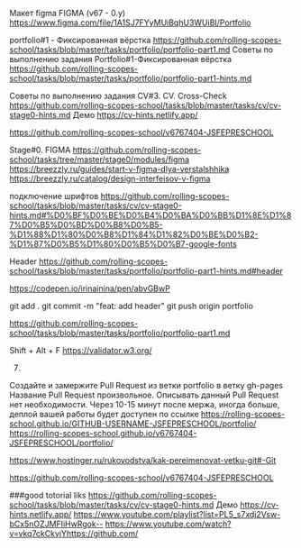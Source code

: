 Мaкет figma FIGMA (v67 - 0.y)
https://www.figma.com/file/1A1SJ7FYyMUiBqhU3WUiBI/Portfolio

portfolio#1 - Фиксированная вёрстка
https://github.com/rolling-scopes-school/tasks/blob/master/tasks/portfolio/portfolio-part1.md
Советы по выполнению задания Portfolio#1-Фиксированная вёрстка
https://github.com/rolling-scopes-school/tasks/blob/master/tasks/portfolio/portfolio-part1-hints.md

Советы по выполнению задания CV#3. CV. Cross-Check
https://github.com/rolling-scopes-school/tasks/blob/master/tasks/cv/cv-stage0-hints.md
Демо https://cv-hints.netlify.app/

https://github.com/rolling-scopes-school/v6767404-JSFEPRESCHOOL

Stage#0. FIGMA
https://github.com/rolling-scopes-school/tasks/tree/master/stage0/modules/figma
https://breezzly.ru/guides/start-v-figma-dlya-verstalshhika
https://breezzly.ru/catalog/design-interfeisov-v-figma

подключение шрифтов
https://github.com/rolling-scopes-school/tasks/blob/master/tasks/cv/cv-stage0-hints.md#%D0%BF%D0%BE%D0%B4%D0%BA%D0%BB%D1%8E%D1%87%D0%B5%D0%BD%D0%B8%D0%B5-%D1%88%D1%80%D0%B8%D1%84%D1%82%D0%BE%D0%B2-%D1%87%D0%B5%D1%80%D0%B5%D0%B7-google-fonts

Header
https://github.com/rolling-scopes-school/tasks/blob/master/tasks/portfolio/portfolio-part1-hints.md#header

https://codepen.io/irinainina/pen/abvGBwP

git add .
git commit -m "feat: add header"
git push origin portfolio

https://github.com/rolling-scopes-school/tasks/blob/master/tasks/portfolio/portfolio-part1.md

 Shift + Alt + F
 https://validator.w3.org/

7.
 Создайте и замержите Pull Request из ветки portfolio в ветку gh-pages
 Название Pull Request произвольное. Описывать данный Pull Request нет необходимости.
 Через 10-15 минут после мержа, иногда больше, деплой вашей работы будет доступен по ссылке
https://rolling-scopes-school.github.io/GITHUB-USERNAME-JSFEPRESCHOOL/portfolio/
https://rolling-scopes-school.github.io/v6767404-JSFEPRESCHOOL/portfolio/

https://www.hostinger.ru/rukovodstva/kak-pereimenovat-vetku-git#-Git

https://github.com/rolling-scopes-school/v6767404-JSFEPRESCHOOL



###good totorial liks
https://github.com/rolling-scopes-school/tasks/blob/master/tasks/cv/cv-stage0-hints.md
Демо https://cv-hints.netlify.app/
https://www.youtube.com/playlist?list=PL5_s7xdj2Vsw-bCx5nOZJMFIiHwRgok--
https://www.youtube.com/watch?v=vkq7ckCkvjYhttps://github.com/
